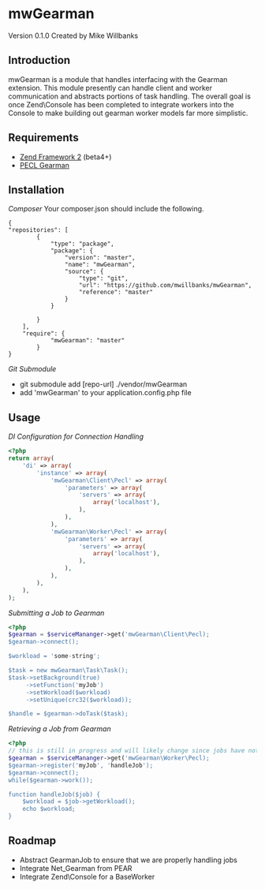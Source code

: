 mwGearman
===================
Version 0.1.0 Created by Mike Willbanks

Introduction
------------

mwGearman is a module that handles interfacing with the Gearman extension.
This module presently can handle client and worker communication and abstracts
portions of task handling.  The overall goal is once Zend\Console has been
completed to integrate workers into the Console to make building out gearman
worker models far more simplistic.

Requirements
------------

* [Zend Framework 2](https://github.com/zendframework/zf2) (beta4+)
* [PECL Gearman](http://pecl.php.net/package/gearman)

Installation
------------

*Composer*
Your composer.json should include the following. 

	{
	"repositories": [
	        {
	            "type": "package",
	            "package": {
	                "version": "master",
	                "name": "mwGearman",
	                "source": {
	                    "type": "git",
	                    "url": "https://github.com/mwillbanks/mwGearman",
	                    "reference": "master"
	                } 
	            }

	        }
	    ],
		"require": {
		        "mwGearman": "master"
		    }
    }

*Git Submodule*

* git submodule add [repo-url] ./vendor/mwGearman
* add 'mwGearman' to your application.config.php file

Usage
-----

*DI Configuration for Connection Handling*
```php
<?php
return array(
    'di' => array(
        'instance' => array(
            'mwGearman\Client\Pecl' => array(
                'parameters' => array(
                    'servers' => array(
                        array('localhost'),
                    ),
                ),
            ),
            'mwGearman\Worker\Pecl' => array(
                'parameters' => array(
                    'servers' => array(
                        array('localhost'),
                    ),
                ),
            ),
        ),
    ),
);
```

*Submitting a Job to Gearman*
```php
<?php
$gearman = $serviceMananger->get('mwGearman\Client\Pecl);
$gearman->connect();

$workload = 'some-string';

$task = new mwGearman\Task\Task();
$task->setBackground(true)
     ->setFunction('myJob')
     ->setWorkload($workload)
     ->setUnique(crc32($workload));

$handle = $gearman->doTask($task);
```

*Retrieving a Job from Gearman*
```php
<?php
// this is still in progress and will likely change since jobs have not been abstracted yet
$gearman = $serviceMananger->get('mwGearman\Worker\Pecl);
$gearman->register('myJob', 'handleJob');
$gearman->connect();
while($gearman->work());

function handleJob($job) {
    $workload = $job->getWorkload();
    echo $workload;
}

```
Roadmap
-------
* Abstract GearmanJob to ensure that we are properly handling jobs
* Integrate Net\_Gearman from PEAR
* Integrate Zend\Console for a BaseWorker
